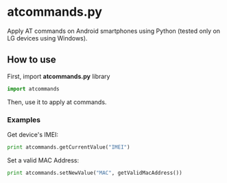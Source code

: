 # atcommands.py
Apply AT commands on Android smartphones using Python (tested only on LG devices using Windows).

## How to use   
First, import **atcommands.py** library
```python
import atcommands
```

Then, use it to apply at commands.

### Examples
Get device's IMEI:
```python
print atcommands.getCurrentValue("IMEI")
```

Set a valid MAC Address:
```python
print atcommands.setNewValue("MAC", getValidMacAddress())
```
